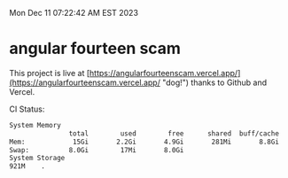 Mon Dec 11 07:22:42 AM EST 2023

# angular fourteen scam


This project is live at [https://angularfourteenscam.vercel.app/](https://angularfourteenscam.vercel.app/ "dog!") thanks to Github and Vercel.

CI Status: 

```bash
System Memory
               total        used        free      shared  buff/cache   available
Mem:            15Gi       2.2Gi       4.9Gi       281Mi       8.8Gi        13Gi
Swap:          8.0Gi        17Mi       8.0Gi
System Storage
921M	.
```
```bash
